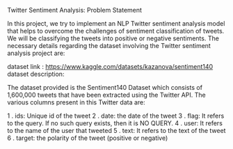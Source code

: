 Twitter Sentiment Analysis: Problem Statement

In this project, we try to implement an NLP Twitter sentiment analysis model that helps to overcome the challenges of sentiment classification of tweets.
We will be classifying the tweets into positive or negative sentiments.
The necessary details regarding the dataset involving the Twitter sentiment analysis project are:

dataset link : https://www.kaggle.com/datasets/kazanova/sentiment140
dataset description:

The dataset provided is the Sentiment140 Dataset which consists of 1,600,000 tweets that have been extracted using the Twitter API. 
The various columns present in this Twitter data are:

  1 . ids: Unique id of the tweet
  2 . date: the date of the tweet
  3 . flag: It refers to the query. If no such query exists, then it is NO QUERY.
  4 . user: It refers to the name of the user that tweeted
  5 . text: It refers to the text of the tweet
  6 . target: the polarity of the tweet (positive or negative)
